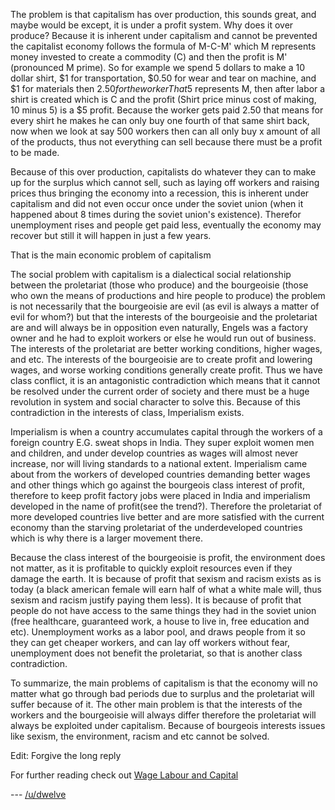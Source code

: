 The problem is that capitalism has over production, this sounds great, and maybe would be except, it is under a profit system. Why does it over produce? Because it is inherent under capitalism and cannot be prevented the capitalist economy follows the formula of M-C-M' which M represents money invested to create a commodity (C) and then the profit is M' (pronounced M prime). So for example we spend 5 dollars to make a 10 dollar shirt, $1 for transportation, $0.50 for wear and tear on machine, and $1 for materials then $2.50 for the worker That 5$ represents M, then after labor a shirt is created which is C and the profit (Shirt price minus cost of making, 10 minus 5) is a $5 profit.
Because the worker gets paid 2.50 that means for every shirt he makes he can only buy one fourth of that same shirt back, now when we look at say 500 workers then can all only buy x amount of all of the products, thus not everything can sell because there must be a profit to be made.

Because of this over production, capitalists do whatever they can to make up for the surplus which cannot sell, such as laying off workers and raising prices thus bringing the economy into a recession, this is inherent under capitalism and did not even occur once under the soviet union (when it happened about 8 times during the soviet union's existence). Therefor unemployment rises and people get paid less, eventually the economy may recover but still it will happen in just a few years.

That is the main economic problem of capitalism

The social problem with capitalism is a dialectical social relationship between the proletariat (those who produce) and the bourgeoisie (those who own the means of productions and hire people to produce) the problem is not necessarily that the bourgeoisie are evil (as evil is always a matter of evil for whom?) but that the interests of the bourgeoisie and the proletariat are and will always be in opposition even naturally, Engels was a factory owner and he had to exploit workers or else he would run out of business. The interests of the proletariat are better working conditions, higher wages, and etc. The interests of the bourgeoisie are to create profit and lowering wages, and worse working conditions generally create profit. Thus we have class conflict, it is an antagonistic contradiction which means that it cannot be resolved under the current order of society and there must be a huge revolution in system and social character to solve this. Because of this contradiction in the interests of class, Imperialism exists. 

Imperialism is when a country accumulates capital through the workers of a foreign country E.G. sweat shops in India. They super exploit women men and children, and under develop countries as wages will almost never increase, nor will living standards to a national extent. Imperialism came about from the workers of developed countries demanding better wages and other things which go against the bourgeois class interest of profit, therefore to keep profit factory jobs were placed in India and imperialism developed in the name of profit(see the trend?). Therefore the proletariat of more developed countries live better and are more satisfied with the current economy than the starving proletariat of the underdeveloped countries which is why there is a larger movement there. 

Because the class interest of the bourgeoisie is profit, the environment does not matter, as it is profitable to quickly exploit resources even if they damage the earth. It is because of profit that sexism and racism exists as is today (a black american female will earn half of what a white male will, thus sexism and racism justify paying them less). It is because of profit that people do not have access to the same things they had in the soviet union (free healthcare, guaranteed work, a house to live in, free education and etc). Unemployment works as a labor pool, and draws people from it so they can get cheaper workers, and can lay off workers without fear, unemployment does not benefit the proletariat, so that is another class contradiction.

To summarize, the main problems of capitalism is that the economy will no matter what go through bad periods due to surplus and the proletariat will suffer because of it. The other main problem is that the interests of the workers and the bourgeoisie will always differ therefore the proletariat will always be exploited under capitalism. Because of bourgeois interests issues like sexism, the environment, racism and etc cannot be solved.

Edit: Forgive the long reply 

For further reading check out [Wage Labour and Capital](https://www.marxists.org/archive/marx//works/1847/wage-labour/) 

--- [/u/dwelve](https://www.reddit.com/user/dwelve)
